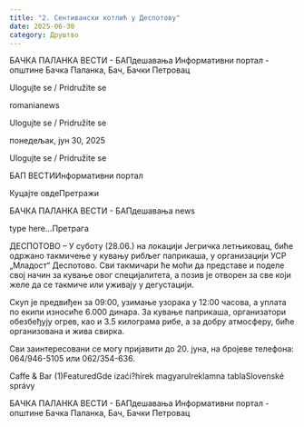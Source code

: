 ```yaml
---
title: "2. Сентивански котлић у Деспотову"
date: 2025-06-30
category: Друштво
---
```


БАЧКА ПАЛАНКА ВЕСТИ - БАПдешавања Информативни портал - општине Бачка Паланка, Бач, Бачки Петровац

Ulogujte se / Pridružite se

romanianews

Ulogujte se / Pridružite se

понедељак, јун 30, 2025

Ulogujte se / Pridružite se

БАП ВЕСТИИнформативни портал

Куцајте овдеПретражи

БАЧКА ПАЛАНКА ВЕСТИ - БАПдешавања news

type here...Претрага

ДЕСПОТОВО – У суботу (28.06.) на локацији Јегричка летњиковац, биће одржано такмичење у кувању рибљег паприкаша, у организацији УСР „Младост“ Деспотово. Сви такмичари ће моћи да представе и поделе свој начин за кување овог специјалитета, а позив је отворен за све који желе да се такмиче или уживају у дегустацији.

Скуп је предвиђен за 09:00, узимање узорака у 12:00 часова, а уплата по екипи износиће 6.000 динара.
За кување паприкаша, организатори обезбеђују огрев, као и 3.5 килограма рибе, а за добру атмосферу, биће организована и жива свирка.


Сви заинтересовани се могу пријавити до 20. јуна, на бројеве телефона: 064/946-5105 или 062/354-636.

Caffe & Bar (1)FeaturedGde izaći?hírek magyarulreklamna tablaSlovenské správy

БАЧКА ПАЛАНКА ВЕСТИ - БАПдешавања Информативни портал - општине Бачка Паланка, Бач, Бачки Петровац

